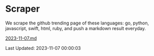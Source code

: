 # Scraper

We scrape the github trending page of these languages: go, python, javascript, swift, html, ruby, and push a markdown result everyday.

[2023-11-07.md](https://github.com/henson/Scraper/blob/master/2023-11-07.md)

Last Updated: 2023-11-07 00:00:03